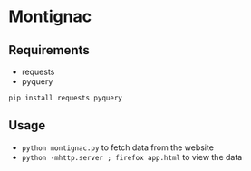 Montignac
=========

Requirements
------------
* requests
* pyquery

`pip install requests pyquery`

Usage
-----

* `python montignac.py` to fetch data from the website
* `python -mhttp.server ; firefox app.html` to view the data

